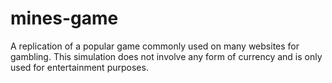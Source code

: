 # mines-game
A replication of a popular game commonly used on many websites for gambling. This simulation does not involve any form of currency and is only used for entertainment purposes.
